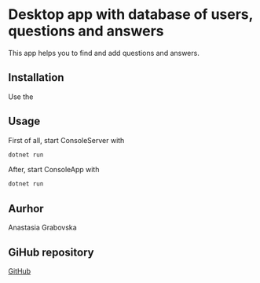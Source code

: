 # Desktop app with database of users, questions and answers

This app helps you to find and add questions and answers.

## Installation

Use the 

## Usage

First of all, start ConsoleServer with
```bash
dotnet run
```
After, start ConsoleApp with
```bash
dotnet run
```

## Aurhor
Anastasia Grabovska

## GiHub repository
[GitHub](https://github.com/grabelka/progbase3)
